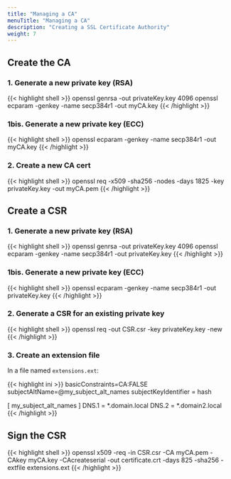 ```yaml
---
title: "Managing a CA"
menuTitle: "Managing a CA"
description: "Creating a SSL Certificate Authority"
weight: 7
---
```


## Create the CA

### 1. Generate a new private key (RSA)

{{< highlight shell >}}
openssl genrsa -out privateKey.key 4096
openssl ecparam -genkey -name secp384r1 -out myCA.key
{{< /highlight >}}

### 1bis. Generate a new private key (ECC)

{{< highlight shell >}}
openssl ecparam -genkey -name secp384r1 -out myCA.key
{{< /highlight >}}

### 2. Create a new CA cert

{{< highlight shell >}}
openssl req -x509  -sha256 -nodes -days 1825 -key privateKey.key -out myCA.pem
{{< /highlight >}}

## Create a CSR

### 1. Generate a new private key (RSA)
{{< highlight shell >}}
openssl genrsa -out privateKey.key 4096
openssl ecparam -genkey -name secp384r1 -out privateKey.key
{{< /highlight >}}

### 1bis. Generate a new private key (ECC)
{{< highlight shell >}}
openssl ecparam -genkey -name secp384r1 -out privateKey.key
{{< /highlight >}}

### 2. Generate a CSR for an existing private key
{{< highlight shell >}}
openssl req -out CSR.csr -key privateKey.key -new
{{< /highlight >}}

### 3. Create an extension file

In a file named `extensions.ext`:

{{< highlight ini >}}
basicConstraints=CA:FALSE
subjectAltName=@my_subject_alt_names
subjectKeyIdentifier = hash

[ my_subject_alt_names ]
DNS.1 = *.domain.local
DNS.2 = *.domain2.local
{{< /highlight >}}

## Sign the CSR

{{< highlight shell >}}
openssl x509 -req -in CSR.csr -CA myCA.pem -CAkey myCA.key -CAcreateserial -out certificate.crt -days 825 -sha256 -extfile extensions.ext
{{< /highlight >}}